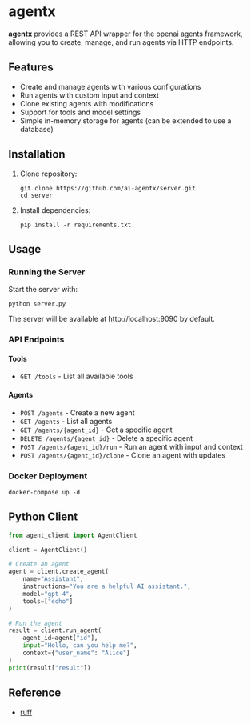 # agentx

**agentx** provides a REST API wrapper for the openai agents framework, allowing you to create, manage, and run agents via HTTP endpoints.

## Features

- Create and manage agents with various configurations
- Run agents with custom input and context
- Clone existing agents with modifications
- Support for tools and model settings
- Simple in-memory storage for agents (can be extended to use a database)

## Installation

1. Clone repository:
   ```
   git clone https://github.com/ai-agentx/server.git
   cd server
   ```

2. Install dependencies:
   ```
   pip install -r requirements.txt
   ```

## Usage

### Running the Server

Start the server with:

```
python server.py
```

The server will be available at http://localhost:9090 by default.

### API Endpoints

#### Tools
- `GET /tools` - List all available tools

#### Agents

- `POST /agents` - Create a new agent
- `GET /agents` - List all agents
- `GET /agents/{agent_id}` - Get a specific agent
- `DELETE /agents/{agent_id}` - Delete a specific agent
- `POST /agents/{agent_id}/run` - Run an agent with input and context
- `POST /agents/{agent_id}/clone` - Clone an agent with updates

### Docker Deployment

```
docker-compose up -d
```

## Python Client

```python
from agent_client import AgentClient

client = AgentClient()

# Create an agent
agent = client.create_agent(
    name="Assistant",
    instructions="You are a helpful AI assistant.",
    model="gpt-4",
    tools=["echo"]
)

# Run the agent
result = client.run_agent(
    agent_id=agent["id"],
    input="Hello, can you help me?",
    context={"user_name": "Alice"}
)
print(result["result"])
```

## Reference

- [ruff](https://github.com/astral-sh/ruff)
